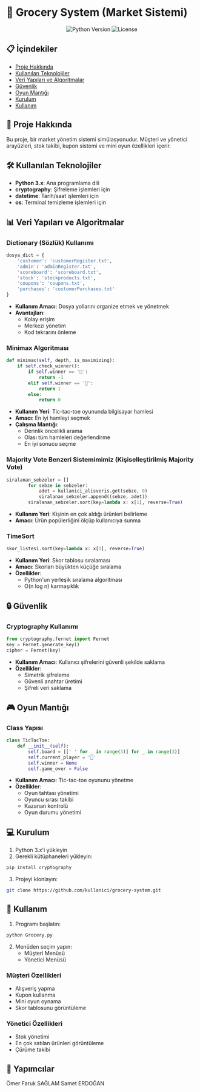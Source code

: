 # 🛒 Grocery System (Market Sistemi)

<div align="center">
  <img src="https://img.shields.io/badge/Python-3.x-blue" alt="Python Version">
  <img src="https://img.shields.io/badge/License-MIT-green" alt="License">
</div>

## 📋 İçindekiler
- [Proje Hakkında](#-proje-hakkında)
- [Kullanılan Teknolojiler](#-kullanılan-teknolojiler)
- [Veri Yapıları ve Algoritmalar](#-veri-yapıları-ve-algoritmalar)
- [Güvenlik](#-güvenlik)
- [Oyun Mantığı](#-oyun-mantığı)
- [Kurulum](#-kurulum)
- [Kullanım](#-kullanım)

## 🎯 Proje Hakkında
Bu proje, bir market yönetim sistemi simülasyonudur. Müşteri ve yönetici arayüzleri, stok takibi, kupon sistemi ve mini oyun özellikleri içerir.

## 🛠 Kullanılan Teknolojiler
- **Python 3.x**: Ana programlama dili
- **cryptography**: Şifreleme işlemleri için
- **datetime**: Tarih/saat işlemleri için
- **os**: Terminal temizleme işlemleri için

## 📊 Veri Yapıları ve Algoritmalar

### Dictionary (Sözlük) Kullanımı
```python
dosya_dict = {
    'customer': 'customerRegister.txt',
    'admin': 'adminRegister.txt',
    'scoreboard': 'scoreboard.txt',
    'stock': 'stockproducts.txt',
    'coupons': 'coupons.txt',
    'purchases': 'customerPurchases.txt'
}
```
- **Kullanım Amacı**: Dosya yollarını organize etmek ve yönetmek
- **Avantajları**: 
  - Kolay erişim
  - Merkezi yönetim
  - Kod tekrarını önleme

### Minimax Algoritması
```python
def minimax(self, depth, is_maximizing):
    if self.check_winner():
        if self.winner == '🍎':
            return -1
        elif self.winner == '🍌':
            return 1
        else:
            return 0
```
- **Kullanım Yeri**: Tic-tac-toe oyununda bilgisayar hamlesi
- **Amacı**: En iyi hamleyi seçmek
- **Çalışma Mantığı**: 
  - Derinlik öncelikli arama
  - Olası tüm hamleleri değerlendirme
  - En iyi sonucu seçme

### Majority Vote Benzeri Sistemimimiz (Kişiselleştirilmiş Majority Vote)
```python
siralanan_sebzeler = []
        for sebze in sebzeler:
            adet = kullanici_alisveris.get(sebze, 0)
            siralanan_sebzeler.append((sebze, adet))
        siralanan_sebzeler.sort(key=lambda x: x[1], reverse=True)
```
- **Kullanım Yeri**: Kişinin en çok aldığı ürünleri belirleme
- **Amacı**: Ürün popülerliğini ölçüp kullanıcıya sunma

### TimeSort
```python
skor_listesi.sort(key=lambda x: x[1], reverse=True)
```
- **Kullanım Yeri**: Skor tablosu sıralaması
- **Amacı**: Skorları büyükten küçüğe sıralama
- **Özellikler**: 
  - Python'un yerleşik sıralama algoritması
  - O(n log n) karmaşıklık

## 🔒 Güvenlik

### Cryptography Kullanımı
```python
from cryptography.fernet import Fernet
key = Fernet.generate_key()
cipher = Fernet(key)
```
- **Kullanım Amacı**: Kullanıcı şifrelerini güvenli şekilde saklama
- **Özellikler**:
  - Simetrik şifreleme
  - Güvenli anahtar üretimi
  - Şifreli veri saklama

## 🎮 Oyun Mantığı

### Class Yapısı
```python
class TicTacToe:
    def __init__(self):
        self.board = [[' ' for _ in range(3)] for _ in range(3)]
        self.current_player = '🍎'
        self.winner = None
        self.game_over = False
```
- **Kullanım Amacı**: Tic-tac-toe oyununu yönetme
- **Özellikler**:
  - Oyun tahtası yönetimi
  - Oyuncu sırası takibi
  - Kazanan kontrolü
  - Oyun durumu yönetimi

## 💻 Kurulum

1. Python 3.x'i yükleyin
2. Gerekli kütüphaneleri yükleyin:
```bash
pip install cryptography
```
3. Projeyi klonlayın:
```bash
git clone https://github.com/kullanici/grocery-system.git
```

## 🚀 Kullanım

1. Programı başlatın:
```bash
python Grocery.py
```

2. Menüden seçim yapın:
   - Müşteri Menüsü
   - Yönetici Menüsü

### Müşteri Özellikleri
- Alışveriş yapma
- Kupon kullanma
- Mini oyun oynama
- Skor tablosunu görüntüleme

### Yönetici Özellikleri
- Stok yönetimi
- En çok satılan ürünleri görüntüleme
- Çürüme takibi

## 📝 Yapımcılar
Ömer Faruk SAĞLAM
Samet ERDOĞAN
